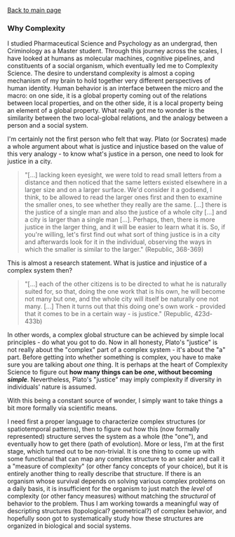 [Back to main page](/index.md)

### Why Complexity

I studied Pharmaceutical Science and Psychology as an undergrad, then Criminology as a Master student. Through this journey across the scales, I have looked at humans as molecular machines, cognitive pipelines, and constituents of a social organism, which eventually led me to Complexity Science. The desire to understand complexity is almost a coping mechanism of my brain to hold together very different perspectives of human identity. Human behavior is an interface between the micro and the macro: on one side, it is a global property coming out of  the relations between local properties, and on the other side, it is a local property being an element of a global property. What really got me to wonder is the similarity between the two local-global relations, and the analogy between a person and a social system.  

I'm certainly not the first person who felt that way. Plato (or Socrates) made a whole argument about what is justice and injustice based on the value of this very analogy - to know what's justice in a person, one need to look for justice in a city.  

> "\[...\] lacking keen eyesight, we were told to read small letters from a distance and then noticed that the same letters existed elsewhere in a larger size and on a larger surface. We'd consider it a godsend, I think, to be allowed to read the larger ones first and then to examine the smaller ones, to see whether they really are the same. \[...\] there is the justice of a single man and also the justice of a whole city \[...] and a city is larger than a single man \[...\]. Perhaps, then, there is more justice in the larger thing, and it will be easier to learn what it is. So, if you're willing, let's first find out what sort of thing justice is in a city and afterwards look for it in the individual, observing the ways in which the smaller is similar to the larger." (Republic, 368-369)

This is almost a research statement. What is justice and injustice of a complex system then? 

> "\[...\] each of the other citizens is to be directed to what he is naturally suited for, so that, doing the one work that is his own, he will become not many but one, and the whole city will itself be naturally one not many. \[...\] Then it turns out that this doing one's own work - provided that it comes to be in a certain way - is justice." (Republic, 423d-433b)

In other words, a complex global structure can be achieved by simple local principles - do what you got to do. Now in all honesty, Plato's "justice" is not really about the "complex" part of a complex system - it's about the "a" part. Before getting into whether something is complex, you have to make sure you are talking about *one* thing. It is perhaps at the heart of Complexity Science to figure out **how many things can be *one*, without becoming *simple***. Nevertheless, Plato's "justice" may imply complexity if diversity in individuals' nature is assumed.     

With this being a constant source of wonder, I simply want to take things a bit more formally via scientific means. 

I need first a proper language to characterize complex structures (or spatiotemporal patterns), then to figure out how this (now formally represented) structure serves the system as a whole (the "one"), and eventually how to get there (path of evolution). More or less, I'm at the first stage, which turned out to be non-trivial. It is one thing to come up with some functional that can map any complex structure to an scaler and call it a "measure of complexity" (or other fancy concepts of your choice), but it is entirely another thing to really describe that structure. If there is an organism whose survival depends on solving various complex problems on a daily basis, it is insufficient for the organism to just match the *level* of complexity (or other fancy measures) without matching the *structural* of behavior to the problem. Thus I am working towards a meaningful way of descripting structures (topological? geometrical?) of complex behavior, and hopefully soon got to systematically study how these structures are organized in biological and social systems.
 
